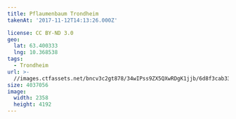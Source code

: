 ```yaml
---
title: Pflaumenbaum Trondheim
takenAt: '2017-11-12T14:13:26.000Z'

license: CC BY-ND 3.0
geo:
  lat: 63.400333
  lng: 10.368538
tags:
  - Trondheim
url: >-
  //images.ctfassets.net/bncv3c2gt878/34wIPss9ZX5QXwRDgK1jjb/6d8f3cab3380f669df05d4784ab996d1/pflaumenbaum-trondheim_24488916188_o
size: 4037056
image:
  width: 2358
  height: 4192
---
```

